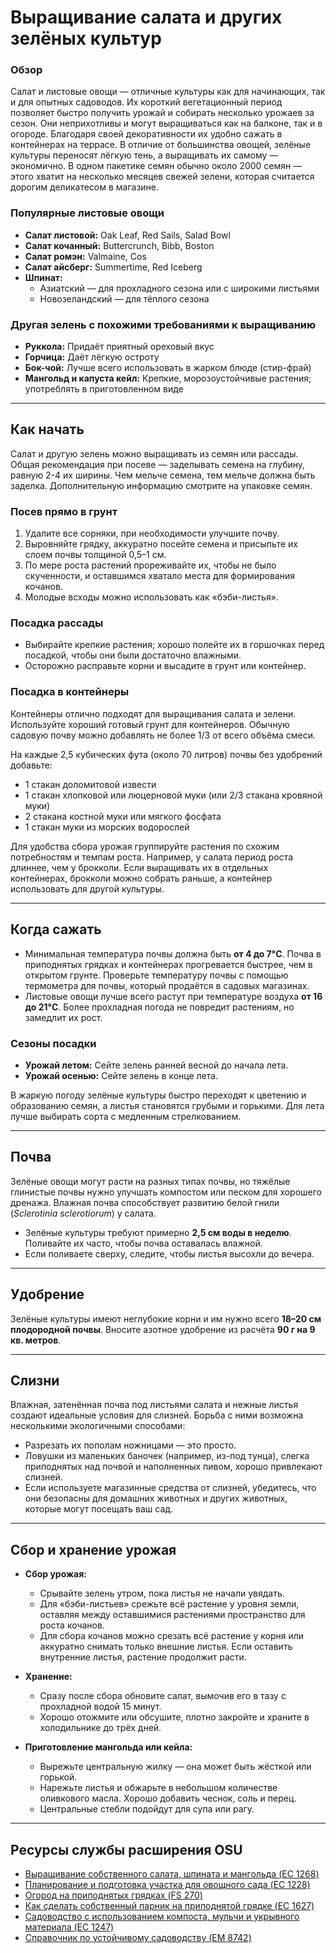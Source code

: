 # Выращивание салата и других зелёных культур

### Обзор

Салат и листовые овощи — отличные культуры как для начинающих, так и для опытных садоводов. Их короткий вегетационный период позволяет быстро получить урожай и собирать несколько урожаев за сезон. Они неприхотливы и могут выращиваться как на балконе, так и в огороде. Благодаря своей декоративности их удобно сажать в контейнерах на террасе. В отличие от большинства овощей, зелёные культуры переносят лёгкую тень, а выращивать их самому — экономично. В одном пакетике семян обычно около 2000 семян — этого хватит на несколько месяцев свежей зелени, которая считается дорогим деликатесом в магазине.

### Популярные листовые овощи

- **Салат листовой:** Oak Leaf, Red Sails, Salad Bowl
- **Салат кочанный:** Buttercrunch, Bibb, Boston
- **Салат ромэн:** Valmaine, Cos
- **Салат айсберг:** Summertime, Red Iceberg
- **Шпинат:**
  - Азиатский — для прохладного сезона или с широкими листьями
  - Новозеландский — для тёплого сезона

### Другая зелень с похожими требованиями к выращиванию

- **Руккола:** Придаёт приятный ореховый вкус
- **Горчица:** Даёт лёгкую остроту
- **Бок-чой:** Лучше всего использовать в жарком блюде (стир-фрай)
- **Мангольд и капуста кейл:** Крепкие, морозоустойчивые растения; употреблять в приготовленном виде

---

## Как начать

Салат и другую зелень можно выращивать из семян или рассады. Общая рекомендация при посеве — заделывать семена на глубину, равную 2-4 их ширины. Чем мельче семена, тем мельче должна быть заделка. Дополнительную информацию смотрите на упаковке семян.

### Посев прямо в грунт

1. Удалите все сорняки, при необходимости улучшите почву.
2. Выровняйте грядку, аккуратно посейте семена и присыпьте их слоем почвы толщиной 0,5–1 см.
3. По мере роста растений прореживайте их, чтобы не было скученности, и оставшимся хватало места для формирования кочанов.
4. Молодые всходы можно использовать как «бэби-листья».

### Посадка рассады

- Выбирайте крепкие растения; хорошо полейте их в горшочках перед посадкой, чтобы они были достаточно влажными.
- Осторожно расправьте корни и высадите в грунт или контейнер.

### Посадка в контейнеры

Контейнеры отлично подходят для выращивания салата и зелени. Используйте хороший готовый грунт для контейнеров. Обычную садовую почву можно добавлять не более 1/3 от всего объёма смеси.

На каждые 2,5 кубических фута (около 70 литров) почвы без удобрений добавьте:

- 1 стакан доломитовой извести
- 1 стакан хлопковой или люцерновой муки (или 2/3 стакана кровяной муки)
- 2 стакана костной муки или мягкого фосфата
- 1 стакан муки из морских водорослей

Для удобства сбора урожая группируйте растения по схожим потребностям и темпам роста. Например, у салата период роста длиннее, чем у брокколи. Если выращивать их в отдельных контейнерах, брокколи можно собрать раньше, а контейнер использовать для другой культуры.

---

## Когда сажать

- Минимальная температура почвы должна быть **от 4 до 7°C**. Почва в приподнятых грядках и контейнерах прогревается быстрее, чем в открытом грунте. Проверьте температуру почвы с помощью термометра для почвы, который продаётся в садовых магазинах.
- Листовые овощи лучше всего растут при температуре воздуха **от 16 до 21°C**. Более прохладная погода не повредит растениям, но замедлит их рост.

### Сезоны посадки

- **Урожай летом:** Сейте зелень ранней весной до начала лета.
- **Урожай осенью:** Сейте зелень в конце лета.

В жаркую погоду зелёные культуры быстро переходят к цветению и образованию семян, а листья становятся грубыми и горькими. Для лета лучше выбирать сорта с медленным стрелкованием.

---

## Почва

Зелёные овощи могут расти на разных типах почвы, но тяжёлые глинистые почвы нужно улучшать компостом или песком для хорошего дренажа. Влажная почва способствует развитию белой гнили (*Sclerotinia sclerotiorum*) у салата.

- Зелёные культуры требуют примерно **2,5 см воды в неделю**. Поливайте их часто, чтобы почва оставалась влажной.
- Если поливаете сверху, следите, чтобы листья высохли до вечера.

---

## Удобрение

Зелёные культуры имеют неглубокие корни и им нужно всего **18–20 см плодородной почвы**. Вносите азотное удобрение из расчёта **90 г на 9 кв. метров**.

---

## Слизни

Влажная, затенённая почва под листьями салата и нежные листья создают идеальные условия для слизней. Борьба с ними возможна несколькими экологичными способами:

- Разрезать их пополам ножницами — это просто.
- Ловушки из маленьких баночек (например, из-под тунца), слегка приподнятых над почвой и наполненных пивом, хорошо привлекают слизней.
- Если используете магазинные средства от слизней, убедитесь, что они безопасны для домашних животных и других животных, которые могут посещать ваш сад.

---

## Сбор и хранение урожая

- **Сбор урожая:**
  - Срывайте зелень утром, пока листья не начали увядать.
  - Для «бэби-листьев» срежьте всё растение у уровня земли, оставляя между оставшимися растениями пространство для роста кочанов.
  - Для сбора кочанов можно срезать всё растение у корня или аккуратно снимать только внешние листья. Если оставить внутренние листья, растение продолжит расти.

- **Хранение:**
  - Сразу после сбора обновите салат, вымочив его в тазу с прохладной водой 15 минут.
  - Хорошо отожмите или обсушите, плотно закройте и храните в холодильнике до трёх дней.

- **Приготовление мангольда или кейла:**
  - Вырежьте центральную жилку — она может быть жёсткой или горькой.
  - Нарежьте листья и обжарьте в небольшом количестве оливкового масла. Хорошо добавить чеснок, соль и перец.
  - Центральные стебли подойдут для супа или рагу.

---

## Ресурсы службы расширения OSU

- [Выращивание собственного салата, шпината и мангольда (EC 1268)](https://catalog.extension.oregonstate.edu/)
- [Планирование и подготовка участка для овощного сада (EC 1228)](https://catalog.extension.oregonstate.edu/)
- [Огород на приподнятых грядках (FS 270)](https://catalog.extension.oregonstate.edu/)
- [Как сделать собственный парник на приподнятой грядке (EC 1627)](https://catalog.extension.oregonstate.edu/)
- [Садоводство с использованием компоста, мульчи и укрывного материала (EC 1247)](https://catalog.extension.oregonstate.edu/)
- [Справочник по устойчивому садоводству (EM 8742)](https://catalog.extension.oregonstate.edu/)
